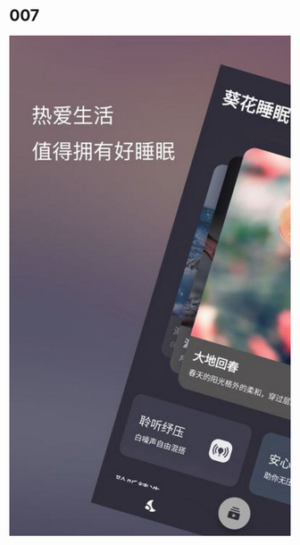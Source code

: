 # 007
![image](https://raw.githubusercontent.com/xxb6652/007/main/1646270368096%20(%E5%A4%8D%E5%88%B6).jpg)

